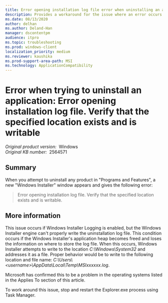 ```yaml
---
title: Error opening installation log file error when uninstalling an application
description: Provides a workaround for the issue where an error occurs when you uninstall an application.
ms.date: 08/13/2020
author: delhan
ms.author: Deland-Han
manager: dscontentpm
audience: itpro
ms.topic: troubleshooting
ms.prod: windows-client
localization_priority: medium
ms.reviewer: kaushika
ms.prod-support-area-path: MSI
ms.technology: ApplicationCompatibility
---
```

# Error when trying to uninstall an application: Error opening installation log file. Verify that the specified location exists and is writable

_Original product version:_ &nbsp;Windows  
_Original KB number:_ &nbsp;2564571

## Summary

When you attempt to uninstall any product in "Programs and Features", a new "Windows Installer" window appears and gives the following error:

> Error opening installation log file. Verify that the specified location exists and is writable.

## More information

This issue occurs if Windows Installer Logging is enabled, but the Windows Installer engine can't properly write the uninstallation log file. This condition occurs if the Windows Installer's application heap becomes freed and loses the information on where to store the log file. When this occurs, Windows Installer attempts to write to the location *C:\Windows\System32* and addresses it as a file. Proper behavior would be to write to the following location and file name: *C:\Users\\\<username>\AppData\Local\Temp\MSIxxxxxx.log*.

Microsoft has confirmed this to be a problem in the operating systems listed in the Applies To section of this article.

To work around this issue, stop and restart the Explorer.exe process using Task Manager.
